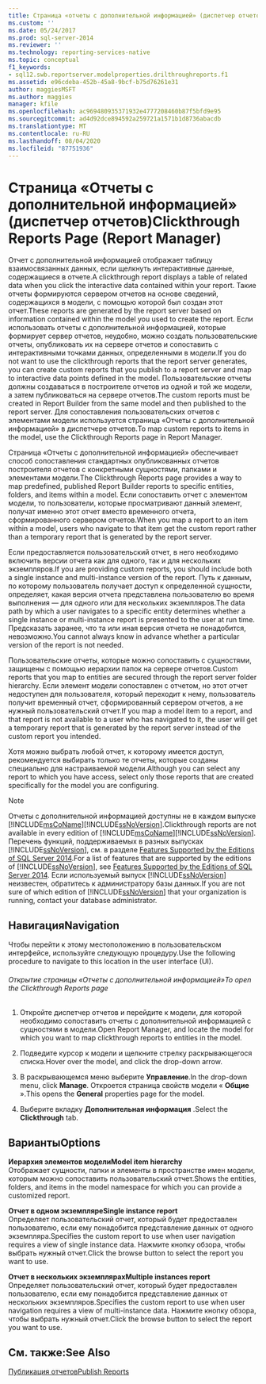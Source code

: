```yaml
---
title: Страница «отчеты с дополнительной информацией» (диспетчер отчетов) | Документация Майкрософт
ms.custom: ''
ms.date: 05/24/2017
ms.prod: sql-server-2014
ms.reviewer: ''
ms.technology: reporting-services-native
ms.topic: conceptual
f1_keywords:
- sql12.swb.reportserver.modelproperties.drilthroughreports.f1
ms.assetid: e96cdeba-452b-45a8-9bcf-b75d76261e31
author: maggiesMSFT
ms.author: maggies
manager: kfile
ms.openlocfilehash: ac969480935371932e4777208460b87f5bfd9e95
ms.sourcegitcommit: ad4d92dce894592a259721a1571b1d8736abacdb
ms.translationtype: MT
ms.contentlocale: ru-RU
ms.lasthandoff: 08/04/2020
ms.locfileid: "87751936"
---
```

# <a name="clickthrough-reports-page-report-manager"></a><span data-ttu-id="7b8cb-102">Страница «Отчеты с дополнительной информацией» (диспетчер отчетов)</span><span class="sxs-lookup"><span data-stu-id="7b8cb-102">Clickthrough Reports Page (Report Manager)</span></span>
  <span data-ttu-id="7b8cb-103">Отчет с дополнительной информацией отображает таблицу взаимосвязанных данных, если щелкнуть интерактивные данные, содержащиеся в отчете.</span><span class="sxs-lookup"><span data-stu-id="7b8cb-103">A clickthrough report displays a table of related data when you click the interactive data contained within your report.</span></span> <span data-ttu-id="7b8cb-104">Такие отчеты формируются сервером отчетов на основе сведений, содержащихся в модели, с помощью которой был создан этот отчет.</span><span class="sxs-lookup"><span data-stu-id="7b8cb-104">These reports are generated by the report server based on information contained within the model you used to create the report.</span></span> <span data-ttu-id="7b8cb-105">Если использовать отчеты с дополнительной информацией, которые формирует сервер отчетов, неудобно, можно создать пользовательские отчеты, опубликовать их на сервере отчетов и сопоставить с интерактивными точками данных, определенными в модели.</span><span class="sxs-lookup"><span data-stu-id="7b8cb-105">If you do not want to use the clickthrough reports that the report server generates, you can create custom reports that you publish to a report server and map to interactive data points defined in the model.</span></span> <span data-ttu-id="7b8cb-106">Пользовательские отчеты должны создаваться в построителе отчетов из одной и той же модели, а затем публиковаться на сервере отчетов.</span><span class="sxs-lookup"><span data-stu-id="7b8cb-106">The custom reports must be created in Report Builder from the same model and then published to the report server.</span></span> <span data-ttu-id="7b8cb-107">Для сопоставления пользовательских отчетов с элементами модели используется страница «Отчеты с дополнительной информацией» в диспетчере отчетов.</span><span class="sxs-lookup"><span data-stu-id="7b8cb-107">To map custom reports to items in the model, use the Clickthrough Reports page in Report Manager.</span></span>  
  
 <span data-ttu-id="7b8cb-108">Страница «Отчеты с дополнительной информацией» обеспечивает способ сопоставления стандартных опубликованных отчетов построителя отчетов с конкретными сущностями, папками и элементами модели.</span><span class="sxs-lookup"><span data-stu-id="7b8cb-108">The Clickthrough Reports page provides a way to map predefined, published Report Builder reports to specific entities, folders, and items within a model.</span></span> <span data-ttu-id="7b8cb-109">Если сопоставить отчет с элементом модели, то пользователи, которые просматривают данный элемент, получат именно этот отчет вместо временного отчета, сформированного сервером отчетов.</span><span class="sxs-lookup"><span data-stu-id="7b8cb-109">When you map a report to an item within a model, users who navigate to that item get the custom report rather than a temporary report that is generated by the report server.</span></span>  
  
 <span data-ttu-id="7b8cb-110">Если предоставляется пользовательский отчет, в него необходимо включить версии отчета как для одного, так и для нескольких экземпляров.</span><span class="sxs-lookup"><span data-stu-id="7b8cb-110">If you are providing custom reports, you should include both a single instance and multi-instance version of the report.</span></span> <span data-ttu-id="7b8cb-111">Путь к данным, по которому пользователь получает доступ к определенной сущности, определяет, какая версия отчета представлена пользователю во время выполнения — для одного или для нескольких экземпляров.</span><span class="sxs-lookup"><span data-stu-id="7b8cb-111">The data path by which a user navigates to a specific entity determines whether a single instance or multi-instance report is presented to the user at run time.</span></span> <span data-ttu-id="7b8cb-112">Предсказать заранее, что та или иная версия отчета не понадобится, невозможно.</span><span class="sxs-lookup"><span data-stu-id="7b8cb-112">You cannot always know in advance whether a particular version of the report is not needed.</span></span>  
  
 <span data-ttu-id="7b8cb-113">Пользовательские отчеты, которые можно сопоставить с сущностями, защищены с помощью иерархии папок на сервере отчетов.</span><span class="sxs-lookup"><span data-stu-id="7b8cb-113">Custom reports that you map to entities are secured through the report server folder hierarchy.</span></span> <span data-ttu-id="7b8cb-114">Если элемент модели сопоставлен с отчетом, но этот отчет недоступен для пользователя, который переходит к нему, пользователь получит временный отчет, сформированный сервером отчетов, а не нужный пользовательский отчет.</span><span class="sxs-lookup"><span data-stu-id="7b8cb-114">If you map a model item to a report, and that report is not available to a user who has navigated to it, the user will get a temporary report that is generated by the report server instead of the custom report you intended.</span></span>  
  
 <span data-ttu-id="7b8cb-115">Хотя можно выбрать любой отчет, к которому имеется доступ, рекомендуется выбирать только те отчеты, которые созданы специально для настраиваемой модели.</span><span class="sxs-lookup"><span data-stu-id="7b8cb-115">Although you can select any report to which you have access, select only those reports that are created specifically for the model you are configuring.</span></span>  
  
> [!NOTE]  
>  <span data-ttu-id="7b8cb-116">Отчеты с дополнительной информацией доступны не в каждом выпуске [!INCLUDE[msCoName](../includes/msconame-md.md)][!INCLUDE[ssNoVersion](../includes/ssnoversion-md.md)].</span><span class="sxs-lookup"><span data-stu-id="7b8cb-116">Clickthrough reports are not available in every edition of [!INCLUDE[msCoName](../includes/msconame-md.md)][!INCLUDE[ssNoVersion](../includes/ssnoversion-md.md)].</span></span> <span data-ttu-id="7b8cb-117">Перечень функций, поддерживаемых в разных выпусках [!INCLUDE[ssNoVersion](../includes/ssnoversion-md.md)], см. в разделе [Features Supported by the Editions of SQL Server 2014](../../2014/getting-started/features-supported-by-the-editions-of-sql-server-2014.md).</span><span class="sxs-lookup"><span data-stu-id="7b8cb-117">For a list of features that are supported by the editions of [!INCLUDE[ssNoVersion](../includes/ssnoversion-md.md)], see [Features Supported by the Editions of SQL Server 2014](../../2014/getting-started/features-supported-by-the-editions-of-sql-server-2014.md).</span></span> <span data-ttu-id="7b8cb-118">Если используемый выпуск [!INCLUDE[ssNoVersion](../includes/ssnoversion-md.md)] неизвестен, обратитесь к администратору базы данных.</span><span class="sxs-lookup"><span data-stu-id="7b8cb-118">If you are not sure of which edition of [!INCLUDE[ssNoVersion](../includes/ssnoversion-md.md)] that your organization is running, contact your database administrator.</span></span>  
  
## <a name="navigation"></a><span data-ttu-id="7b8cb-119">Навигация</span><span class="sxs-lookup"><span data-stu-id="7b8cb-119">Navigation</span></span>  
 <span data-ttu-id="7b8cb-120">Чтобы перейти к этому местоположению в пользовательском интерфейсе, используйте следующую процедуру.</span><span class="sxs-lookup"><span data-stu-id="7b8cb-120">Use the following procedure to navigate to this location in the user interface (UI).</span></span>  
  
###### <a name="to-open-the-clickthrough-reports-page"></a><span data-ttu-id="7b8cb-121">Открытие страницы «Отчеты с дополнительной информацией»</span><span class="sxs-lookup"><span data-stu-id="7b8cb-121">To open the Clickthrough Reports page</span></span>  
  
1.  <span data-ttu-id="7b8cb-122">Откройте диспетчер отчетов и перейдите к модели, для которой необходимо сопоставить отчеты с дополнительной информацией с сущностями в модели.</span><span class="sxs-lookup"><span data-stu-id="7b8cb-122">Open Report Manager, and locate the model for which you want to map clickthrough reports to entities in the model.</span></span>  
  
2.  <span data-ttu-id="7b8cb-123">Подведите курсор к модели и щелкните стрелку раскрывающегося списка.</span><span class="sxs-lookup"><span data-stu-id="7b8cb-123">Hover over the model, and click the drop-down arrow.</span></span>  
  
3.  <span data-ttu-id="7b8cb-124">В раскрывающемся меню выберите **Управление**.</span><span class="sxs-lookup"><span data-stu-id="7b8cb-124">In the drop-down menu, click **Manage**.</span></span> <span data-ttu-id="7b8cb-125">Откроется страница свойств модели « **Общие** ».</span><span class="sxs-lookup"><span data-stu-id="7b8cb-125">This opens the **General** properties page for the model.</span></span>  
  
4.  <span data-ttu-id="7b8cb-126">Выберите вкладку **Дополнительная информация** .</span><span class="sxs-lookup"><span data-stu-id="7b8cb-126">Select the **Clickthrough** tab.</span></span>  
  
## <a name="options"></a><span data-ttu-id="7b8cb-127">Варианты</span><span class="sxs-lookup"><span data-stu-id="7b8cb-127">Options</span></span>  
 <span data-ttu-id="7b8cb-128">**Иерархия элементов модели**</span><span class="sxs-lookup"><span data-stu-id="7b8cb-128">**Model item hierarchy**</span></span>  
 <span data-ttu-id="7b8cb-129">Отображает сущности, папки и элементы в пространстве имен модели, которым можно сопоставить пользовательский отчет.</span><span class="sxs-lookup"><span data-stu-id="7b8cb-129">Shows the entities, folders, and items in the model namespace for which you can provide a customized report.</span></span>  
  
 <span data-ttu-id="7b8cb-130">**Отчет в одном экземпляре**</span><span class="sxs-lookup"><span data-stu-id="7b8cb-130">**Single instance report**</span></span>  
 <span data-ttu-id="7b8cb-131">Определяет пользовательский отчет, который будет предоставлен пользователю, если ему понадобится представление данных от одного экземпляра.</span><span class="sxs-lookup"><span data-stu-id="7b8cb-131">Specifies the custom report to use when user navigation requires a view of single instance data.</span></span> <span data-ttu-id="7b8cb-132">Нажмите кнопку обзора, чтобы выбрать нужный отчет.</span><span class="sxs-lookup"><span data-stu-id="7b8cb-132">Click the browse button to select the report you want to use.</span></span>  
  
 <span data-ttu-id="7b8cb-133">**Отчет в нескольких экземплярах**</span><span class="sxs-lookup"><span data-stu-id="7b8cb-133">**Multiple instances report**</span></span>  
 <span data-ttu-id="7b8cb-134">Определяет пользовательский отчет, который будет предоставлен пользователю, если ему понадобится представление данных от нескольких экземпляров.</span><span class="sxs-lookup"><span data-stu-id="7b8cb-134">Specifies the custom report to use when user navigation requires a view of multi-instance data.</span></span> <span data-ttu-id="7b8cb-135">Нажмите кнопку обзора, чтобы выбрать нужный отчет.</span><span class="sxs-lookup"><span data-stu-id="7b8cb-135">Click the browse button to select the report you want to use.</span></span>  
  
## <a name="see-also"></a><span data-ttu-id="7b8cb-136">См. также:</span><span class="sxs-lookup"><span data-stu-id="7b8cb-136">See Also</span></span>  
 [<span data-ttu-id="7b8cb-137">Публикация отчетов</span><span class="sxs-lookup"><span data-stu-id="7b8cb-137">Publish Reports</span></span>](../../2014/reporting-services/publish-reports.md)  
  
  
